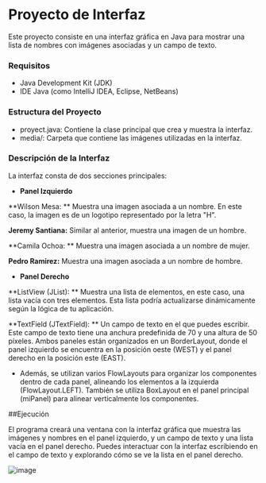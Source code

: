 # Proyecto de Interfaz
Este proyecto consiste en una interfaz gráfica en Java para mostrar una lista de nombres con imágenes asociadas y un campo de texto.

### Requisitos
- Java Development Kit (JDK)
- IDE Java (como IntelliJ IDEA, Eclipse, NetBeans)

### Estructura del Proyecto
- proyect.java: Contiene la clase principal que crea y muestra la interfaz.
- media/: Carpeta que contiene las imágenes utilizadas en la interfaz.

### Descripción de la Interfaz
La interfaz consta de dos secciones principales:

- **Panel Izquierdo**

**Wilson Mesa: ** Muestra una imagen asociada a un nombre. En este caso, la imagen es de un logotipo representado por la letra "H".

**Jeremy Santiana:** Similar al anterior, muestra una imagen de un hombre.

**Camila Ochoa: ** Muestra una imagen asociada a un nombre de mujer.

**Pedro Ramirez:** Muestra una imagen asociada a un nombre de hombre.

- **Panel Derecho**

**ListView (JList): ** Muestra una lista de elementos, en este caso, una lista vacía con tres elementos. Esta lista podría actualizarse dinámicamente según la lógica de tu aplicación.

**TextField (JTextField): ** Un campo de texto en el que puedes escribir. Este campo de texto tiene una anchura predefinida de 70 y una altura de 50 píxeles.
Ambos paneles están organizados en un BorderLayout, donde el panel izquierdo se encuentra en la posición oeste (WEST) y el panel derecho en la posición este (EAST).

- Además, se utilizan varios FlowLayouts para organizar los componentes dentro de cada panel, alineando los elementos a la izquierda (FlowLayout.LEFT). También se utiliza BoxLayout en el panel principal (miPanel) para alinear verticalmente los componentes.

##Ejecución 

El programa creará una ventana con la interfaz gráfica que muestra las imágenes y nombres en el panel izquierdo, y un campo de texto y una lista vacía en el panel derecho. Puedes interactuar con la interfaz escribiendo en el campo de texto y explorando cómo se ve la lista en el panel derecho.

![image](https://github.com/JeremySantiana/DeberPAG/assets/169096282/875d11d5-82ea-4c5b-8b10-0de16597e22a)
